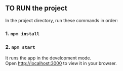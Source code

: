 ## TO RUN the project

In the project directory, run these commands in order:

### 1. `npm install`

### 2. `npm start`

It runs the app in the development mode.\
Open [http://localhost:3000](http://localhost:3000) to view it in your browser.
